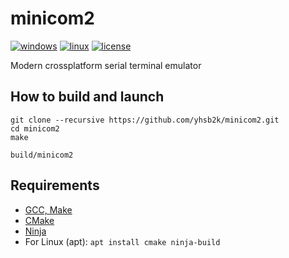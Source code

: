 # minicom2

[![windows](https://github.com/yhsb2k/minicom2/actions/workflows/build-windows.yml/badge.svg)](https://github.com/yhsb2k/minicom2/actions/workflows/build-windows.yml)
[![linux](https://github.com/yhsb2k/minicom2/actions/workflows/build-linux.yml/badge.svg)](https://github.com/yhsb2k/minicom2/actions/workflows/build-linux.yml)
[![license](https://img.shields.io/github/license/yhsb2k/minicom2?color=blue)](https://github.com/yhsb2k/minicom2/blob/master/LICENSE)

Modern crossplatform serial terminal emulator

## How to build and launch
```
git clone --recursive https://github.com/yhsb2k/minicom2.git
cd minicom2
make

build/minicom2
```

## Requirements
* [GCC, Make](https://winlibs.com)
* [CMake](https://cmake.org/download)
* [Ninja](https://ninja-build.org)
* For Linux (apt): `apt install cmake ninja-build`
